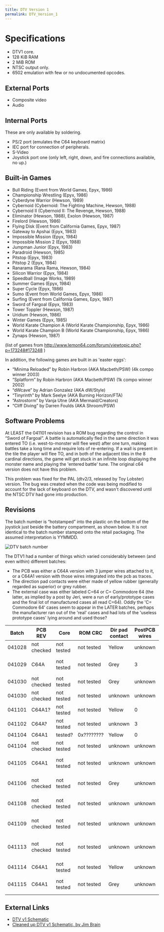 ```yaml
---
title: DTV Version 1
permalink: DTV_Version_1
---
```


Specifications
==============

-   DTV1 core.
-   128 KiB RAM
-   2 MiB ROM
-   NTSC output only.
-   6502 emulation with few or no undocumented opcodes.

External Ports
--------------

-   Composite video
-   Audio

Internal Ports
--------------

These are only available by soldering.

-   PS/2 port (emulates the C64 keyboard matrix)
-   IEC port for connection of peripherals.
-   S-Video
-   Joystick port one (only left, right, down, and fire connections
    available, no up.)

Built-in Games
--------------

-   Bull Riding (Event from World Games, Epyx, 1986)
-   Championship Wrestling (Epyx, 1986)
-   Cyberdyne Warrior (Hewson, 1989)
-   Cybernoid (Cybernoid: The Fighting Machine, Hewson, 1988)
-   Cybernoid II (Cybernoid II: The Revenge, Hewson, 1988)
-   Eliminator (Hewson, 1988), Exolon (Hewson, 1987)
-   Firelord (Hewson, 1986)
-   Flying Disk (Event from California Games, Epyx, 1987)
-   Gateway to Apshai (Epyx, 1983)
-   Impossible Mission (Epyx, 1984)
-   Impossible Mission 2 (Epyx, 1988)
-   Jumpman Junior (Epyx, 1983)
-   Paradroid (Hewson, 1985)
-   Pitstop (Epyx, 1983)
-   Pitstop 2 (Epyx, 1984)
-   Ranarama (Rana Rama, Hewson, 1984)
-   Silicon Warrior (Epyx, 1984)
-   Speedball (Image Works, 1989)
-   Summer Games (Epyx, 1984)
-   Super Cycle (Epyx, 1986)
-   Sumo (Event from World Games, Epyx, 1986)
-   Surfing (Event from California Games, Epyx, 1987)
-   Sword of Fargoal (Epyx, 1983)
-   Tower Toppler (Hewson, 1987)
-   Uridium (Hewson, 1986)
-   Winter Games (Epyx, 1985)
-   World Karate Champion A (World Karate Championship, Epyx, 1986)
-   World Karate Champion B (World Karate Championship, Epyx, 1986)
-   Zynaps (Hewson, 1987)

(list of games from
<http://www.lemon64.com/forum/viewtopic.php?p=173248#173248> )

In addition, the following games are built in as 'easter eggs':

-   “Minima Reloaded” by Robin Harbron (AKA Macbeth/PSW) (4k compo
    winner 2003)
-   “Splatform” by Robin Harbron (AKA Macbeth/PSW) (1k compo
    winner 2002)
-   “dWcave” by Adrian Gonzalez (AKA dW/Style)
-   “Tinyrinth” by Mark Seelye (AKA Burning Horizon/FTA)
-   “Astrostorm” by Vanja Utne (AKA Mermaid/Creators)
-   “Cliff Diving” by Darren Foulds (AKA Shroom/PSW)

Software Problems
-----------------

At LEAST the 041101 revision has a ROM bug regarding the control in
“Sword of Fargoal”. A battle is automatically fled in the same direction
it was entered TO (i.e. west-to-monster will flee west) after one turn,
making battles take a long time and require lots of re-entering. If a
wall is present in the tile the player will flee TO, and in both of the
adjacent tiles in the 8 cardinal directions, the game will get stuck in
an infinite loop displaying the monster name and playing the 'entered
battle' tune. The original c64 version does not have this problem.

This problem was fixed for the PAL (dtv2/3, released by Toy Lobster)
version. The bug was created when the code was being modified to account
for the lack of keyboard on the DTV, and wasn't discovered until the
NTSC DTV had gone into production.

Revisions
---------

The batch number is “hotstamped” into the plastic on the bottom of the
joystick just beside the battery compartment, as shown below. It is not
identical to the batch number stamped onto the retail packaging. The
assumed interpretation is YYMMDD.

![DTV batch number](DTV_v3_batchnum.jpg "DTV batch number")

The DTV1 had a number of things which varied considerably between (and
even within) different batches:

-   The PCB was either a C64A version with 3 jumper wires attached to
    it, or a C64A1 version with those wires integrated into the pcb as
    traces.
-   The direction pad contacts were either made of yellow rubber
    (generally regarded as superior) or grey rubber.
-   The external case was either labeled C=64 or C= Commodore 64 (the
    latter, as implied by a post by Jeri, were a run of early/prototype
    cases and the final lot of manufactured cases all read C=64). Oddly
    the 'C= Commodore 64' cases seem to appear in the LATER batches,
    perhaps the manufacturer ran out of the 'real' cases and had lots of
    the 'useless prototype cases' lying around and used those?

| Batch  | PCB REV     | Core       | ROM CRC    | Dir pad contact | PostPCB wires | Label           | Other                      | Reporter                     |
|--------|-------------|------------|------------|-----------------|---------------|-----------------|----------------------------|------------------------------|
| 041028 | not checked | not tested | not tested | Yellow          | unknown       | C=64            |                            | (CORE321)                    |
| 041029 | C64A        | not tested | not tested | Grey            | 3             | C=64            | early release unit         | (dennis from AroundMyRoom)   |
| 041030 | not checked | not tested | not tested | Grey            | unknown       | C=64            |                            | (CORE321)                    |
| 041030 | not checked | not tested | not tested | unknown         | unknown       | C=64            |                            | (MacbthPSW)                  |
| 041101 | C64A1?      | not tested | not tested | Yellow          | 0             | C=64            |                            | (Lord Nightmare)             |
| 041102 | C64A?       | not tested | not tested | unknown         | 3             | C=64            |                            | (Junoman)                    |
| 041104 | C64A1       | tested?    | 0x???????? | Yellow          | 0             | C=64            |                            | (Jim Brain)                  |
| 041104 | not checked | not tested | not tested | unknown         | unknown       | C=64            |                            | (MacbthPSW)                  |
| 041105 | C64A1       | not tested | not tested | unknown         | unknown       | C= Commodore 64 |                            | (JoeCommod) (June Tate-Gans) |
| 041106 | not checked | not tested | not tested | Grey            | unknown       | C= Commodore 64 |                            | (CORE321)                    |
| 041108 | not checked | not tested | not tested | unknown         | unknown       | C= Commodore 64 | buzzy SID, returned        | (laner)                      |
| 041109 | not checked | not tested | not tested | unknown         | unknown       | C= Commodore 64 | buzzy SID, returned        | (laner)                      |
| 041113 | not checked | not tested | not tested | unknown         | unknown       | C=64            | noise issues, buzzy sound? | (MacbthPSW)                  |
| 041114 | C64A1       | not tested | not tested | Yellow          | unknown       | C=64            |                            | (PiXEL8)                     |
| 041115 | C64A1       | not tested | not tested | Grey            | unknown       | C= Commodore 64 | sold in europe             | (HBEP)                       |

External Links
--------------

-   [DTV v1
    Schematic](http://galaxy22.dyndns.org/dtv/common/tech/dtv-schematic.png)
-   [Cleaned up DTV v1 Schematic, by Jim
    Brain](http://www.jbrain.com/vicug/gallery/c64dtv/C64DTV_NTSC_Schematic)

